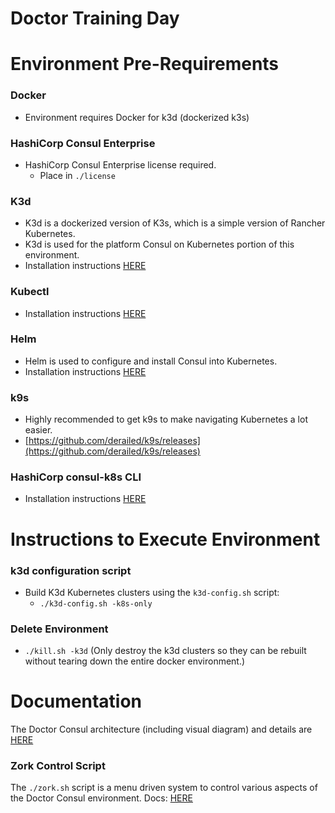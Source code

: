# Doctor Training Day


# Environment Pre-Requirements

### Docker

* Environment requires Docker for k3d (dockerized k3s)

### HashiCorp Consul Enterprise

* HashiCorp Consul Enterprise license required.
  * Place in `./license`

### K3d

* K3d is a dockerized version of K3s, which is a simple version of Rancher Kubernetes.
* K3d is used for the platform Consul on Kubernetes portion of this environment.
* Installation instructions [HERE](https://github.com/k3d-io/k3d#get)

### Kubectl

* Installation instructions [HERE](https://kubernetes.io/docs/tasks/tools/)

### Helm

* Helm is used to configure and install Consul into Kubernetes.
* Installation instructions [HERE](https://helm.sh/docs/intro/install/)

### k9s 

* Highly recommended to get k9s to make navigating Kubernetes a lot easier.
* [https://github.com/derailed/k9s/releases](https://github.com/derailed/k9s/releases)

### HashiCorp consul-k8s CLI

* Installation instructions [HERE](https://developer.hashicorp.com/consul/docs/k8s/installation/install-cli#install-the-latest-version)

# Instructions to Execute Environment

### k3d configuration script 

* Build K3d Kubernetes clusters using the `k3d-config.sh` script:
  * `./k3d-config.sh -k8s-only`


### Delete Environment

* `./kill.sh -k3d`   (Only destroy the k3d clusters so they can be rebuilt without tearing down the entire docker environment.)

# Documentation

The Doctor Consul architecture (including visual diagram) and details are [HERE](docs/architecture.md)

### Zork Control Script

The `./zork.sh` script is a menu driven system to control various aspects of the Doctor Consul environment.
Docs: [HERE](docs/zork.md)

